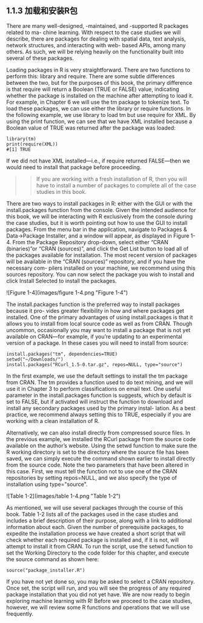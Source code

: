 ## 1.1.3 加载和安装R包 ##

There are many well-designed, -maintained, and -supported R packages related to ma- chine learning. With respect to the case studies we will describe, there are packages for dealing with spatial data, text analysis, network structures, and interacting with web- based APIs, among many others. As such, we will be relying heavily on the functionality built into several of these packages.

Loading packages in R is very straightforward. There are two functions to perform this: library and require. There are some subtle differences between the two, but for the purposes of this book, the primary difference is that require will return a Boolean (TRUE or FALSE) value, indicating whether the package is installed on the machine after attempting to load it. For example, in Chapter 6 we will use the tm package to tokenize text. To load these packages, we can use either the library or require functions. In the following example, we use library to load tm but use require for XML. By using the print function, we can see that we have XML installed because a Boolean value of TRUE was returned after the package was loaded:

    library(tm)
    print(require(XML))
    #[1] TRUE

If we did not have XML installed—i.e., if require returned FALSE—then we would need to install that package before proceeding.

>>If you are working with a fresh installation of R, then you will have to install a number of packages to complete all of the case studies in this book.

There are two ways to install packages in R: either with the GUI or with the install.packages function from the console. Given the intended audience for this book, we will be interacting with R exclusively from the console during the case studies, but it is worth pointing out how to use the GUI to install packages. From the menu bar in the application, navigate to Packages & Data→Package Installer, and a window will appear, as displayed in Figure 1-4. From the Package Repository drop-down, select either “CRAN (binaries)”or “CRAN (sources)”, and click the Get List button to load all of the packages available for installation. The most recent version of packages will be available in the “CRAN (sources)” repository, and if you have the necessary com- pilers installed on your machine, we recommend using this sources repository. You can now select the package you wish to install and click Install Selected to install the packages.

![Figure 1-4](images/figure 1-4.png "Figure 1-4")

The install.packages function is the preferred way to install packages because it pro- vides greater flexibility in how and where packages get installed. One of the primary advantages of using install.packages is that it allows you to install from local source code as well as from CRAN. Though uncommon, occasionally you may want to install a package that is not yet available on CRAN—for example, if you’re updating to an experimental version of a package. In these cases you will need to install from source:

    install.packages("tm", dependencies=TRUE)
    setwd("~/Downloads/")
    install.packages("RCurl_1.5-0.tar.gz", repos=NULL, type="source")

In the first example, we use the default settings to install the tm package from CRAN. The tm provides a function used to do text mining, and we will use it in Chapter 3 to perform classifications on email text. One useful parameter in the install.packages function is suggests, which by default is set to FALSE, but if activated will instruct the function to download and install any secondary packages used by the primary instal- lation. As a best practice, we recommend always setting this to TRUE, especially if you are working with a clean installation of R.

Alternatively, we can also install directly from compressed source files. In the previous example, we installed the RCurl package from the source code available on the author’s website. Using the setwd function to make sure the R working directory is set to the directory where the source file has been saved, we can simply execute the command shown earlier to install directly from the source code. Note the two parameters that have been altered in this case. First, we must tell the function not to use one of the CRAN repositories by setting repos=NULL, and we also specify the type of installation using type="source".

![Table 1-2](images/table 1-4.png "Table 1-2")

As mentioned, we will use several packages through the course of this book. Table 1-2 lists all of the packages used in the case studies and includes a brief description of their purpose, along with a link to additional information about each. Given the number of prerequisite packages, to expedite the installation process we have created a short script that will check whether each required package is installed and, if it is not, will attempt to install it from CRAN. To run the script, use the setwd function to set the Working Directory to the code folder for this chapter, and execute the source command as shown here:

    source("package_installer.R")

If you have not yet done so, you may be asked to select a CRAN repository. Once set, the script will run, and you will see the progress of any required package installation that you did not yet have. We are now ready to begin exploring machine learning with R! Before we proceed to the case studies, however, we will review some R functions and operations that we will use frequently.


